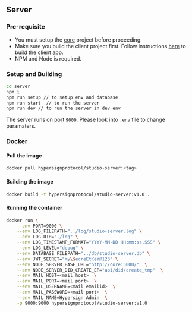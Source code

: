## Server

### Pre-requisite

* You must setup the [core](https://github.com/hypersign-protocol/core) project before proceeding.
* Make sure you build the client project first. Follow instructions [here](../client/README.md#build) to build the client app.
* NPM and Node is required.

### Setup and Building

```bash
cd server
npm i
npm run setup // to setup env and database
npm run start  // to run the server
npm run dev // to run the server in dev env
```

The server runs on port `9000`. Please look into `.env` file to change paramaters. 

### Docker

#### Pull the image

```bash
docker pull hypersignprotocol/studio-server:<tag>
```


#### Building the image

```bash
docker build -t hypersignprotocol/studio-server:v1.0 .
```

#### Running the container

```bash
docker run \
    --env PORT=9000 \
    --env LOG_FILEPATH="../log/studio-server.log" \
    --env LOG_DIR="./log" \
    --env LOG_TIMESTAMP_FORMAT="YYYY-MM-DD HH:mm:ss.SSS" \
    --env LOG_LEVEL="debug" \
    --env DATABASE_FILEPATH="../db/studio-server.db" \
    --env JWT_SECRET="my\$ecreEtKeY@123" \
    --env NODE_SERVER_BASE_URL="http://core:5000/"  \
    --env NODE_SERVER_DID_CREATE_EP="api/did/create_tmp"  \
    --env MAIL_HOST=<mail host>  \
    --env MAIL_PORT=<mail port>  \
    --env MAIL_USERNAME=<mail emailid>  \
    --env MAIL_PASSWORD=<mail port>  \
    --env MAIL_NAME=Hypersign Admin  \
    -p 9000:9000 hypersignprotocol/studio-server:v1.0
```


